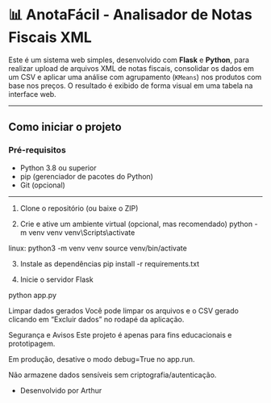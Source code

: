 # 📊 AnotaFácil - Analisador de Notas Fiscais XML

Este é um sistema web simples, desenvolvido com **Flask** e **Python**, para realizar upload de arquivos XML de notas fiscais, consolidar os dados em um CSV e aplicar uma análise com agrupamento (`KMeans`) nos produtos com base nos preços. O resultado é exibido de forma visual em uma tabela na interface web.

---

##  Como iniciar o projeto

###  Pré-requisitos

- Python 3.8 ou superior
- pip (gerenciador de pacotes do Python)
- Git (opcional)

---

 1. Clone o repositório (ou baixe o ZIP)

 2. Crie e ative um ambiente virtual (opcional, mas recomendado)
 python -m venv venv
venv\Scripts\activate

linux: python3 -m venv venv
source venv/bin/activate

3. Instale as dependências
pip install -r requirements.txt


4. Inicie o servidor Flask

python app.py


Limpar dados gerados
Você pode limpar os arquivos e o CSV gerado clicando em “Excluir dados” no rodapé da aplicação.


Segurança e Avisos
Este projeto é apenas para fins educacionais e prototipagem.

Em produção, desative o modo debug=True no app.run.

Não armazene dados sensíveis sem criptografia/autenticação.

- Desenvolvido por Arthur
